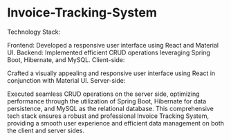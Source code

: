 ﻿# Invoice-Tracking-System

Technology Stack:

Frontend: Developed a responsive user interface using React and Material UI.
Backend: Implemented efficient CRUD operations leveraging Spring Boot, Hibernate, and MySQL.
Client-side:

Crafted a visually appealing and responsive user interface using React in conjunction with Material UI.
Server-side:

Executed seamless CRUD operations on the server side, optimizing performance through the utilization of Spring Boot, Hibernate for data persistence, and MySQL as the relational database.
This comprehensive tech stack ensures a robust and professional Invoice Tracking System, providing a smooth user experience and efficient data management on both the client and server sides.
